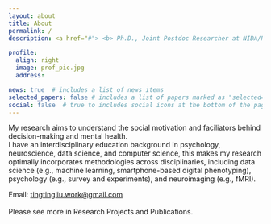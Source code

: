 ```yaml
---
layout: about
title: About
permalink: /
description: <a href="#"> <b> Ph.D., Joint Postdoc Researcher at NIDA/NIH & WWBP/UPenn </b>

profile:
  align: right
  image: prof_pic.jpg
  address: 

news: true  # includes a list of news items
selected_papers: false # includes a list of papers marked as "selected={true}"
social: false  # true to includes social icons at the bottom of the page
---
```


My research aims to understand the social motivation and faciliators behind decision-making and mental health. <br>
I have an interdisciplinary education background in psychology, neuroscience, data science, and computer science, this makes my research optimally incorporates methodologies across disciplinaries, including data science (e.g., machine learning, smartphone-based digital phenotyping), psychology (e.g., survey and experiments), and neuroimaging (e.g., fMRI). <br>
  
Email: tingtingliu.work@gmail.com
  <br>
   <br>
Please see more in Research Projects and Publications.
  <br>
    <br>
    <br>

